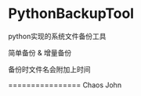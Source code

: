 PythonBackupTool
================

python实现的系统文件备份工具

简单备份 & 增量备份 

备份时文件名会附加上时间

================
Chaos John
